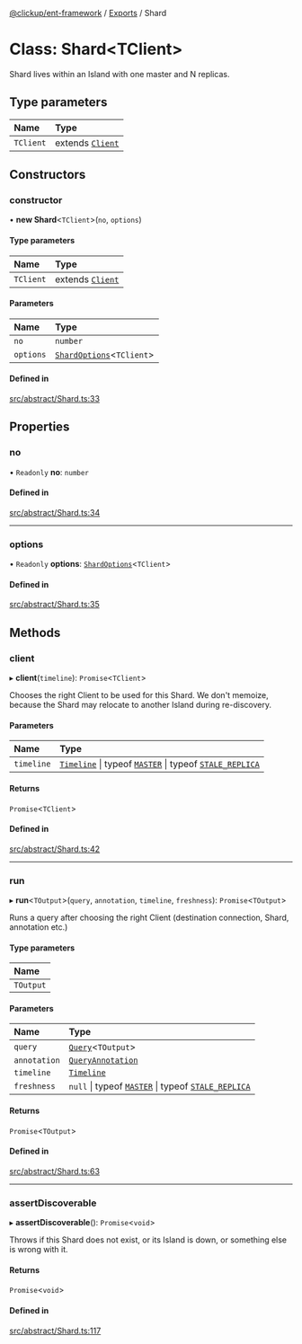 [@clickup/ent-framework](../README.md) / [Exports](../modules.md) / Shard

# Class: Shard<TClient\>

Shard lives within an Island with one master and N replicas.

## Type parameters

| Name | Type |
| :------ | :------ |
| `TClient` | extends [`Client`](Client.md) |

## Constructors

### constructor

• **new Shard**<`TClient`\>(`no`, `options`)

#### Type parameters

| Name | Type |
| :------ | :------ |
| `TClient` | extends [`Client`](Client.md) |

#### Parameters

| Name | Type |
| :------ | :------ |
| `no` | `number` |
| `options` | [`ShardOptions`](../interfaces/ShardOptions.md)<`TClient`\> |

#### Defined in

[src/abstract/Shard.ts:33](https://github.com/clickup/ent-framework/blob/master/src/abstract/Shard.ts#L33)

## Properties

### no

• `Readonly` **no**: `number`

#### Defined in

[src/abstract/Shard.ts:34](https://github.com/clickup/ent-framework/blob/master/src/abstract/Shard.ts#L34)

___

### options

• `Readonly` **options**: [`ShardOptions`](../interfaces/ShardOptions.md)<`TClient`\>

#### Defined in

[src/abstract/Shard.ts:35](https://github.com/clickup/ent-framework/blob/master/src/abstract/Shard.ts#L35)

## Methods

### client

▸ **client**(`timeline`): `Promise`<`TClient`\>

Chooses the right Client to be used for this Shard. We don't memoize,
because the Shard may relocate to another Island during re-discovery.

#### Parameters

| Name | Type |
| :------ | :------ |
| `timeline` | [`Timeline`](Timeline.md) \| typeof [`MASTER`](../modules.md#master) \| typeof [`STALE_REPLICA`](../modules.md#stale_replica) |

#### Returns

`Promise`<`TClient`\>

#### Defined in

[src/abstract/Shard.ts:42](https://github.com/clickup/ent-framework/blob/master/src/abstract/Shard.ts#L42)

___

### run

▸ **run**<`TOutput`\>(`query`, `annotation`, `timeline`, `freshness`): `Promise`<`TOutput`\>

Runs a query after choosing the right Client (destination connection,
Shard, annotation etc.)

#### Type parameters

| Name |
| :------ |
| `TOutput` |

#### Parameters

| Name | Type |
| :------ | :------ |
| `query` | [`Query`](../interfaces/Query.md)<`TOutput`\> |
| `annotation` | [`QueryAnnotation`](../interfaces/QueryAnnotation.md) |
| `timeline` | [`Timeline`](Timeline.md) |
| `freshness` | ``null`` \| typeof [`MASTER`](../modules.md#master) \| typeof [`STALE_REPLICA`](../modules.md#stale_replica) |

#### Returns

`Promise`<`TOutput`\>

#### Defined in

[src/abstract/Shard.ts:63](https://github.com/clickup/ent-framework/blob/master/src/abstract/Shard.ts#L63)

___

### assertDiscoverable

▸ **assertDiscoverable**(): `Promise`<`void`\>

Throws if this Shard does not exist, or its Island is down, or something
else is wrong with it.

#### Returns

`Promise`<`void`\>

#### Defined in

[src/abstract/Shard.ts:117](https://github.com/clickup/ent-framework/blob/master/src/abstract/Shard.ts#L117)
